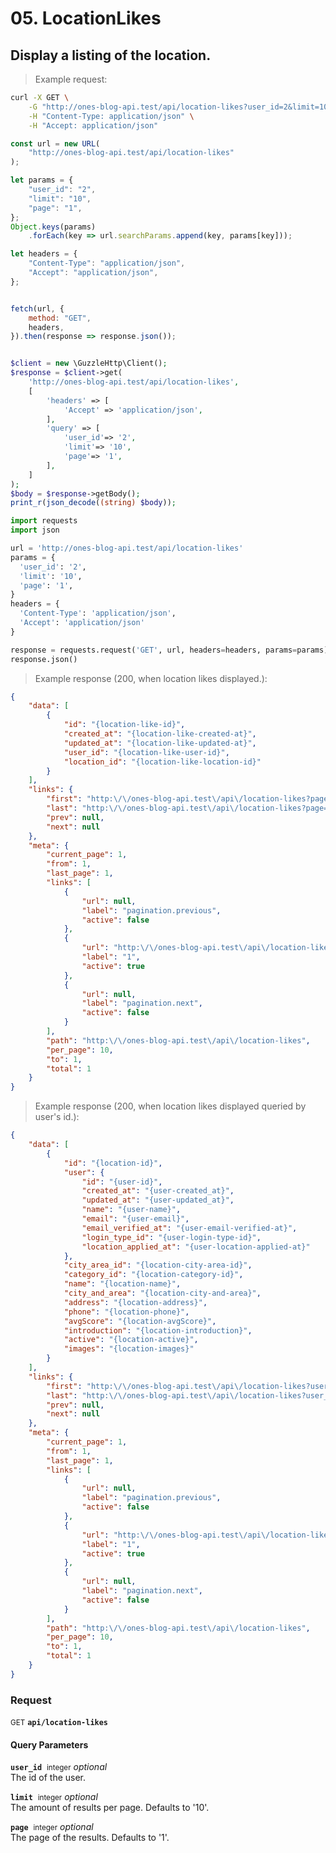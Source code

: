 # 05. LocationLikes


## Display a listing of the location.




> Example request:

```bash
curl -X GET \
    -G "http://ones-blog-api.test/api/location-likes?user_id=2&limit=10&page=1" \
    -H "Content-Type: application/json" \
    -H "Accept: application/json"
```

```javascript
const url = new URL(
    "http://ones-blog-api.test/api/location-likes"
);

let params = {
    "user_id": "2",
    "limit": "10",
    "page": "1",
};
Object.keys(params)
    .forEach(key => url.searchParams.append(key, params[key]));

let headers = {
    "Content-Type": "application/json",
    "Accept": "application/json",
};


fetch(url, {
    method: "GET",
    headers,
}).then(response => response.json());
```

```php

$client = new \GuzzleHttp\Client();
$response = $client->get(
    'http://ones-blog-api.test/api/location-likes',
    [
        'headers' => [
            'Accept' => 'application/json',
        ],
        'query' => [
            'user_id'=> '2',
            'limit'=> '10',
            'page'=> '1',
        ],
    ]
);
$body = $response->getBody();
print_r(json_decode((string) $body));
```

```python
import requests
import json

url = 'http://ones-blog-api.test/api/location-likes'
params = {
  'user_id': '2',
  'limit': '10',
  'page': '1',
}
headers = {
  'Content-Type': 'application/json',
  'Accept': 'application/json'
}

response = requests.request('GET', url, headers=headers, params=params)
response.json()
```


> Example response (200, when location likes displayed.):

```json
{
    "data": [
        {
            "id": "{location-like-id}",
            "created_at": "{location-like-created-at}",
            "updated_at": "{location-like-updated-at}",
            "user_id": "{location-like-user-id}",
            "location_id": "{location-like-location-id}"
        }
    ],
    "links": {
        "first": "http:\/\/ones-blog-api.test\/api\/location-likes?page=1",
        "last": "http:\/\/ones-blog-api.test\/api\/location-likes?page=1",
        "prev": null,
        "next": null
    },
    "meta": {
        "current_page": 1,
        "from": 1,
        "last_page": 1,
        "links": [
            {
                "url": null,
                "label": "pagination.previous",
                "active": false
            },
            {
                "url": "http:\/\/ones-blog-api.test\/api\/location-likes?page=1",
                "label": "1",
                "active": true
            },
            {
                "url": null,
                "label": "pagination.next",
                "active": false
            }
        ],
        "path": "http:\/\/ones-blog-api.test\/api\/location-likes",
        "per_page": 10,
        "to": 1,
        "total": 1
    }
}
```
> Example response (200, when location likes displayed queried by user&#039;s id.):

```json
{
    "data": [
        {
            "id": "{location-id}",
            "user": {
                "id": "{user-id}",
                "created_at": "{user-created_at}",
                "updated_at": "{user-updated_at}",
                "name": "{user-name}",
                "email": "{user-email}",
                "email_verified_at": "{user-email-verified-at}",
                "login_type_id": "{user-login-type-id}",
                "location_applied_at": "{user-location-applied-at}"
            },
            "city_area_id": "{location-city-area-id}",
            "category_id": "{location-category-id}",
            "name": "{location-name}",
            "city_and_area": "{location-city-and-area}",
            "address": "{location-address}",
            "phone": "{location-phone}",
            "avgScore": "{location-avgScore}",
            "introduction": "{location-introduction}",
            "active": "{location-active}",
            "images": "{location-images}"
        }
    ],
    "links": {
        "first": "http:\/\/ones-blog-api.test\/api\/location-likes?user_id=11&page=1",
        "last": "http:\/\/ones-blog-api.test\/api\/location-likes?user_id=11&page=1",
        "prev": null,
        "next": null
    },
    "meta": {
        "current_page": 1,
        "from": 1,
        "last_page": 1,
        "links": [
            {
                "url": null,
                "label": "pagination.previous",
                "active": false
            },
            {
                "url": "http:\/\/ones-blog-api.test\/api\/location-likes?user_id=11&page=1",
                "label": "1",
                "active": true
            },
            {
                "url": null,
                "label": "pagination.next",
                "active": false
            }
        ],
        "path": "http:\/\/ones-blog-api.test\/api\/location-likes",
        "per_page": 10,
        "to": 1,
        "total": 1
    }
}
```
<div id="execution-results-GETapi-location-likes" hidden>
    <blockquote>Received response<span id="execution-response-status-GETapi-location-likes"></span>:</blockquote>
    <pre class="json"><code id="execution-response-content-GETapi-location-likes"></code></pre>
</div>
<div id="execution-error-GETapi-location-likes" hidden>
    <blockquote>Request failed with error:</blockquote>
    <pre><code id="execution-error-message-GETapi-location-likes"></code></pre>
</div>
<form id="form-GETapi-location-likes" data-method="GET" data-path="api/location-likes" data-authed="0" data-hasfiles="0" data-headers='{"Content-Type":"application\/json","Accept":"application\/json"}' onsubmit="event.preventDefault(); executeTryOut('GETapi-location-likes', this);">
<h3>
    Request&nbsp;&nbsp;&nbsp;
    </h3>
<p>
<small class="badge badge-green">GET</small>
 <b><code>api/location-likes</code></b>
</p>
<h4 class="fancy-heading-panel"><b>Query Parameters</b></h4>
<p>
<b><code>user_id</code></b>&nbsp;&nbsp;<small>integer</small>     <i>optional</i> &nbsp;
<input type="number" name="user_id" data-endpoint="GETapi-location-likes" data-component="query"  hidden>
<br>
The id of the user.
</p>
<p>
<b><code>limit</code></b>&nbsp;&nbsp;<small>integer</small>     <i>optional</i> &nbsp;
<input type="number" name="limit" data-endpoint="GETapi-location-likes" data-component="query"  hidden>
<br>
The amount of results per page. Defaults to '10'.
</p>
<p>
<b><code>page</code></b>&nbsp;&nbsp;<small>integer</small>     <i>optional</i> &nbsp;
<input type="number" name="page" data-endpoint="GETapi-location-likes" data-component="query"  hidden>
<br>
The page of the results. Defaults to '1'.
</p>
</form>




